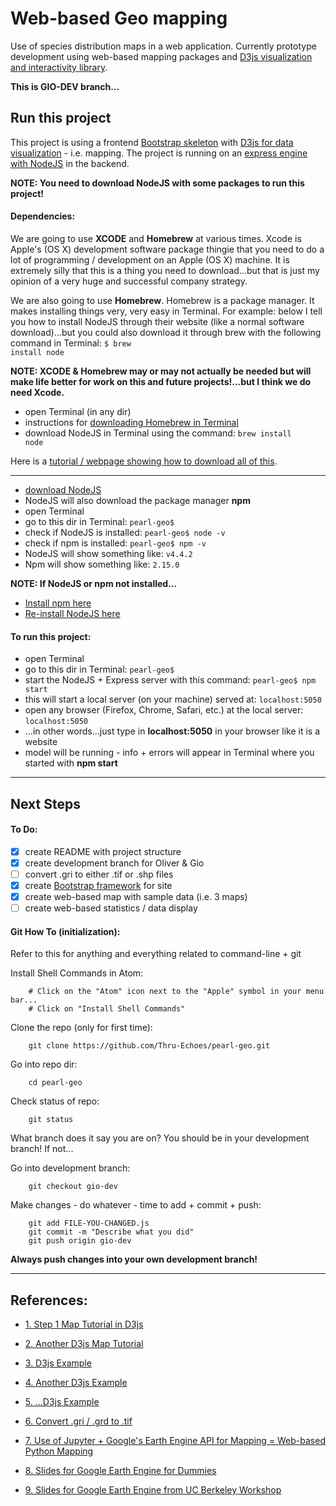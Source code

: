# Web-based Geo mapping

Use of species distribution maps in a web application. Currently prototype development using web-based mapping packages and [D3js visualization and interactivity library](https://d3js.org/).

<strong> This is GIO-DEV branch...</strong>

## Run this project

This project is using a frontend [Bootstrap skeleton](http://getbootstrap.com/) with [D3js for data visualization](https://d3js.org/) - i.e. mapping. The project is running on an [express engine with NodeJS](https://nodejs.org/en/) in the backend.

<strong>NOTE: You need to download NodeJS with some packages to run this project!</strong>

#### Dependencies:

We are going to use <strong>XCODE</strong> and <strong>Homebrew</strong> at various times. Xcode is Apple's (OS X) development software package thingie that you need to do a lot of programming / development on an Apple (OS X) machine. It is extremely silly that this is a thing you need to download...but that is just my opinion of a very huge and successful company strategy.

We are also going to use <strong>Homebrew</strong>. Homebrew is a package manager. It makes installing things very, very easy in Terminal. For example: below I tell you how to install NodeJS through their website (like a normal software download)...but you could also download it through brew with the following command in Terminal: <code>$ brew install node</code>

<strong>NOTE: XCODE & Homebrew may or may not actually be needed but will make life better for work on this and future projects!...but I think we do need Xcode.</strong>

* open Terminal (in any dir)
* instructions for [downloading Homebrew in Terminal](http://brew.sh/)
* download NodeJS in Terminal using the command: <code>brew install node</code>

Here is a [tutorial / webpage showing how to download all of this](http://blog.teamtreehouse.com/install-node-js-npm-mac).

<hr>

* [download NodeJS](https://nodejs.org/en/download/)
* NodeJS will also download the package manager <strong>npm</strong>
* open Terminal
* go to this dir in Terminal: <code>pearl-geo$ </code>
* check if NodeJS is installed: <code>pearl-geo$ node -v</code>
* check if npm is installed: <code>pearl-geo$ npm -v</code>
* NodeJS will show something like: <code>v4.4.2</code>
* Npm will show something like: <code>2.15.0</code>

<strong>NOTE: If NodeJS or npm not installed...</strong>

* [Install npm here](https://www.npmjs.com/package/download)
* [Re-install NodeJS here](https://nodejs.org/en/download/)

#### To run this project:

* open Terminal
* go to this dir in Terminal: <code>pearl-geo$ </code>
* start the NodeJS + Express server with this command: <code>pearl-geo$ npm start</code>
* this will start a local server (on your machine) served at: <code>localhost:5050</code>
* open any browser (Firefox, Chrome, Safari, etc.) at the local server: <code>localhost:5050</code>
* ...in other words...just type in <strong>localhost:5050</strong> in your browser like it is a website
* model will be running - info + errors will appear in Terminal where you started with <strong>npm start</strong>

<hr>

## Next Steps

#### To Do:

- [x] create README with project structure
- [x] create development branch for Oliver & Gio
- [ ] convert .gri to either .tif or .shp files
- [x] create [Bootstrap framework](http://getbootstrap.com/) for site
- [x] create web-based map with sample data (i.e. 3 maps)
- [ ] create web-based statistics / data display

#### Git How To (initialization):

Refer to this for anything and everything related to command-line + git

Install Shell Commands in Atom:
```
    # Click on the "Atom" icon next to the "Apple" symbol in your menu bar...
    # Click on "Install Shell Commands"
```
Clone the repo (only for first time):
```
    git clone https://github.com/Thru-Echoes/pearl-geo.git
```

Go into repo dir:
```
    cd pearl-geo
```

Check status of repo:
```
    git status
```

What branch does it say you are on? You should be in your development branch! If not...

Go into development branch:
```
    git checkout gio-dev
```

Make changes - do whatever - time to add + commit + push:
```
    git add FILE-YOU-CHANGED.js
    git commit -m "Describe what you did"
    git push origin gio-dev
```

<strong>Always push changes into your own development branch!</strong>

<hr>

## References:

* [1. Step 1 Map Tutorial in D3js](https://github.com/emeeks/d3-carto-map/wiki/Let's-Make-a-d3.carto-map-1:-Loading-a-Data-Layer)

* [2. Another D3js Map Tutorial](https://www.toptal.com/javascript/a-map-to-perfection-using-d3-js-to-make-beautiful-web-maps)

* [3. D3js Example](https://bl.ocks.org/mbostock/5342063)

* [4. Another D3js Example](https://bl.ocks.org/mbostock/4329423)

* [5. ...D3js Example](https://bost.ocks.org/mike/map/)

* [6. Convert .gri / .grd to .tif](http://gis.stackexchange.com/questions/87005/how-to-import-r-generated-gri-grd-raster-files-in-grass)

* [7. Use of Jupyter + Google's Earth Engine API for Mapping = Web-based Python Mapping](https://github.com/Thru-Echoes/jupyter-gee)

* [8. Slides for Google Earth Engine for Dummies](http://slides.com/miguelangelmenarguez/google-earth-engine-for-dummies-i#/)

* [9. Slides for Google Earth Engine from UC Berkeley Workshop](https://docs.google.com/presentation/d/1eeGZBbCOlkfLtIWz1FGr1LMN9FEs7xAtciIFY2PJN_A/edit#slide=id.g4954714e1_18)
